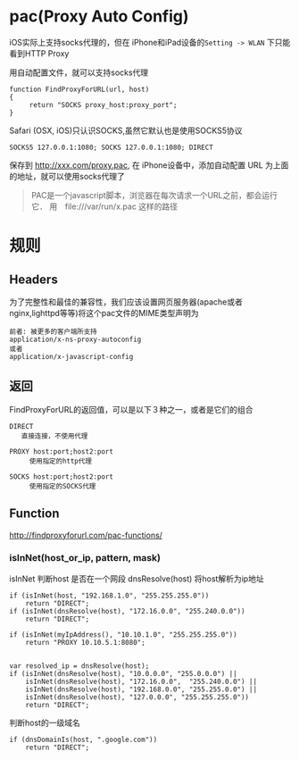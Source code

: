 # pac(Proxy Auto Config)
iOS实际上支持socks代理的，但在 iPhone和iPad设备的`Setting -> WLAN` 下只能看到HTTP Proxy

用自动配置文件，就可以支持socks代理

    function FindProxyForURL(url, host)
    {
         return "SOCKS proxy_host:proxy_port";
    }

Safari (OSX, iOS)只认识SOCKS,虽然它默认也是使用SOCKS5协议

    SOCKS5 127.0.0.1:1080; SOCKS 127.0.0.1:1080; DIRECT

保存到 http://xxx.com/proxy.pac, 在 iPhone设备中，添加自动配置 URL 为上面的地址，就可以使用socks代理了

> PAC是一个javascript脚本，浏览器在每次请求一个URL之前，都会运行它． 用　file:///var/run/x.pac 这样的路径

# 规则

## Headers
为了完整性和最佳的兼容性，我们应该设置网页服务器(apache或者nginx,lighttpd等等)将这个pac文件的MIME类型声明为

    前者: 被更多的客户端所支持
    application/x-ns-proxy-autoconfig
    或者
    application/x-javascript-config

## 返回
FindProxyForURL的返回值，可以是以下３种之一，或者是它们的组合

    DIRECT
       直接连接，不使用代理

    PROXY host:port;host2:port
    　　　使用指定的http代理

    SOCKS host:port;host2:port
    　　　使用指定的SOCKS代理

## Function
http://findproxyforurl.com/pac-functions/

### isInNet(host_or_ip, pattern, mask)
isInNet 判断host 是否在一个网段
dnsResolve(host) 将host解析为ip地址

    if (isInNet(host, "192.168.1.0", "255.255.255.0"))
        return "DIRECT";
    if (isInNet(dnsResolve(host), "172.16.0.0", "255.240.0.0"))
        return "DIRECT";

    if (isInNet(myIpAddress(), "10.10.1.0", "255.255.255.0"))
        return "PROXY 10.10.5.1:8080";


    var resolved_ip = dnsResolve(host);
    if (isInNet(dnsResolve(host), "10.0.0.0", "255.0.0.0") ||
        isInNet(dnsResolve(host), "172.16.0.0",  "255.240.0.0") ||
        isInNet(dnsResolve(host), "192.168.0.0", "255.255.0.0") ||
        isInNet(dnsResolve(host), "127.0.0.0", "255.255.255.0"))
        return "DIRECT";

判断host的一级域名

    if (dnsDomainIs(host, ".google.com"))
        return "DIRECT";
